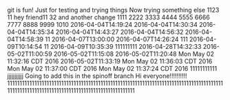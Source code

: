 git is fun!
Just for testing and trying things
Now trying something else
1123
11
hey friend11
32
and another change
1111
2222
3333
4444
5555
6666
7777
8888
9999
1010
2016-04-04T14:19:24
2016-04-04T14:30:34
2016-04-04T14:35:34
2016-04-04T14:43:27
2016-04-04T14:56:32
2016-04-04T14:58:39
11
2016-04-07T13:00:00
2016-04-07T14:26:24
111
2016-04-09T10:14:54
11
2016-04-09T10:35:39
111111111
2016-04-28T14:32:33
2016-05-02T11:00:59
2016-05-02T11:15:08
2016-05-02T11:20:48
Mon May 02 11:32:16 CDT 2016
2016-05-02T11:33:19
Mon May 02 11:36:03 CDT 2016
Mon May 02 11:37:00 CDT 2016
Mon May 02 11:37:24 CDT 2016
11111111111
jjjjjjjjjjj
Going to add this in the spinoff branch
Hi everyone!!!!!!!!!!
11111111111111111111111111111111111111111111111111111111111111111111111111111111111111111111111111111111111111111111111111111111111111111111